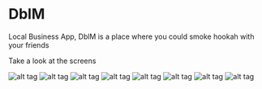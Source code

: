 # DblM
Local Business App, DblM is a place where you could smoke hookah with your friends

Take a look at the screens

![alt tag](Screenshots/aboutUs.jpg?raw=true "aboutUs")
![alt tag](Screenshots/callUs.jpg?raw=true "callUs")
![alt tag](Screenshots/mainScreen.jpg?raw=true "mainScreen")
![alt tag](Screenshots/menuList.jpg?raw=true "menuList")
![alt tag](Screenshots/menuList2.jpg?raw=true "menuList2")
![alt tag](Screenshots/menuProduct.jpg?raw=true "menuProduct")
![alt tag](Screenshots/ourTeam.jpg?raw=true "ourTeam")
![alt tag](Screenshots/specialsProduct.jpg?raw=true "specialsProduct")
